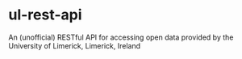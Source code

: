 ul-rest-api
===========

An (unofficial) RESTful API for accessing open data provided by the University of Limerick, Limerick, Ireland

